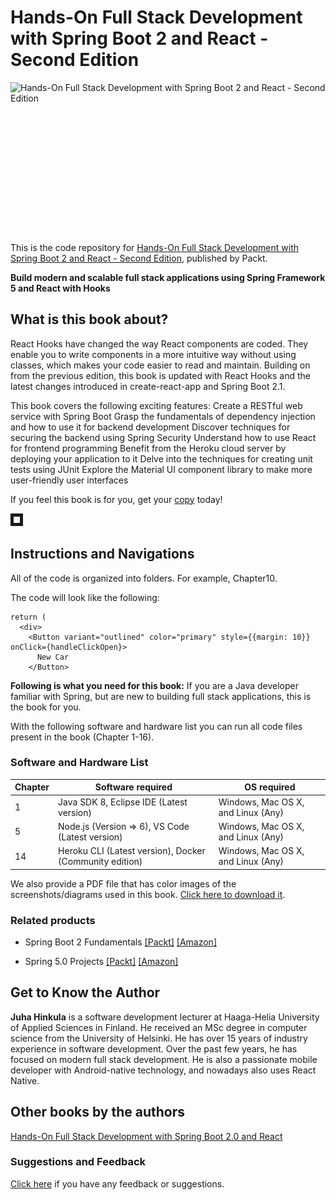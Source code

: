 # Hands-On Full Stack Development with Spring Boot 2 and React - Second Edition

<a href="https://www2.packtpub.com/web-development/hands-full-stack-development-spring-boot-2-and-react-second-edition?utm_source=github&utm_medium=repository&utm_campaign=9781838822361 "><img src="https://d255esdrn735hr.cloudfront.net/sites/default/files/imagecache/ppv4_main_book_cover/B14545.png" alt="Hands-On Full Stack Development with Spring Boot 2 and React - Second Edition" height="256px" align="right"></a>

This is the code repository for [Hands-On Full Stack Development with Spring Boot 2 and React - Second Edition](https://www2.packtpub.com/web-development/hands-full-stack-development-spring-boot-2-and-react-second-edition?utm_source=github&utm_medium=repository&utm_campaign=9781838822361 ), published by Packt.

**Build modern and scalable full stack applications using Spring Framework 5 and React with Hooks**

## What is this book about?
React Hooks have changed the way React components are coded. They enable you to write components in a more intuitive way without using classes, which makes your code easier to read and maintain. Building on from the previous edition, this book is updated with React Hooks and the latest changes introduced in create-react-app and Spring Boot 2.1.

This book covers the following exciting features:
Create a RESTful web service with Spring Boot 
Grasp the fundamentals of dependency injection and how to use it for backend development 
Discover techniques for securing the backend using Spring Security 
Understand how to use React for frontend programming 
Benefit from the Heroku cloud server by deploying your application to it 
Delve into the techniques for creating unit tests using JUnit 
Explore the Material UI component library to make more user-friendly user interfaces 

If you feel this book is for you, get your [copy](https://www.amazon.com/dp/1838822364) today!

<a href="https://www.packtpub.com/?utm_source=github&utm_medium=banner&utm_campaign=GitHubBanner"><img src="https://raw.githubusercontent.com/PacktPublishing/GitHub/master/GitHub.png" 
alt="https://www.packtpub.com/" border="5" /></a>

## Instructions and Navigations
All of the code is organized into folders. For example, Chapter10.

The code will look like the following:
```
return (
  <div>
    <Button variant="outlined" color="primary" style={{margin: 10}} onClick={handleClickOpen}>
      New Car
    </Button>
```

**Following is what you need for this book:**
If you are a Java developer familiar with Spring, but are new to building full stack applications, this is the book for you.

With the following software and hardware list you can run all code files present in the book (Chapter 1-16).
### Software and Hardware List
| Chapter |                   Software required                     |           OS required              |
| ------- | ------------------------------------------------------- | ---------------------------------- |
|    1    |       Java SDK 8, Eclipse IDE (Latest version)          | Windows, Mac OS X, and Linux (Any) |
|    5    |     Node.js (Version => 6), VS Code (Latest version)    | Windows, Mac OS X, and Linux (Any) |
|    14   | Heroku CLI (Latest version), Docker (Community edition) | Windows, Mac OS X, and Linux (Any) |


We also provide a PDF file that has color images of the screenshots/diagrams used in this book. [Click here to download it](https://www.packtpub.com/sites/default/files/downloads/9781838822361_ColorImages.pdf).

### Related products
* Spring Boot 2 Fundamentals [[Packt]](https://www.packtpub.com/application-development/spring-boot-2-fundamentals?utm_source=github&utm_medium=repository&utm_campaign=) [[Amazon]](https://www.amazon.com/dp/1789804981)

* Spring 5.0 Projects [[Packt]](https://www.packtpub.com/application-development/spring-50-projects?utm_source=github&utm_medium=repository&utm_campaign=) [[Amazon]](https://www.amazon.com/dp/1788390415)


## Get to Know the Author
**Juha Hinkula**
is a software development lecturer at Haaga-Helia University of Applied Sciences in Finland. He received an MSc degree in computer science from the University of Helsinki. He has over 15 years of industry experience in software development. Over the past few years, he has focused on modern full stack development. He is also a passionate mobile developer with Android-native technology, and nowadays also uses React Native.


## Other books by the authors
[Hands-On Full Stack Development with Spring Boot 2.0 and React](https://www.packtpub.com/application-development/hands-full-stack-development-spring-boot-20-and-react?utm_source=github&utm_medium=repository&utm_campaign=)


### Suggestions and Feedback
[Click here](https://docs.google.com/forms/d/e/1FAIpQLSdy7dATC6QmEL81FIUuymZ0Wy9vH1jHkvpY57OiMeKGqib_Ow/viewform) if you have any feedback or suggestions.


